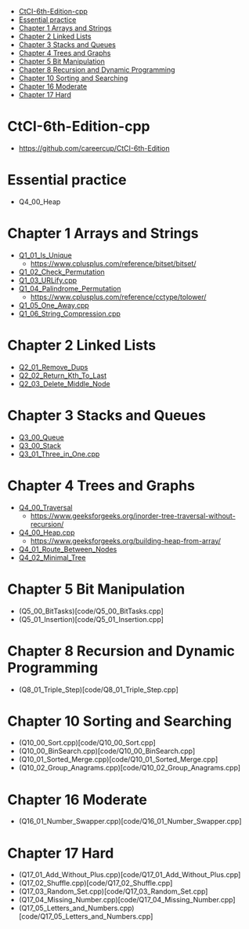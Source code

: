 - [CtCI-6th-Edition-cpp](#ctci-6th-edition-cpp)
- [Essential practice](#essential-practice)
- [Chapter 1 Arrays and Strings](#chapter-1-arrays-and-strings)
- [Chapter 2 Linked Lists](#chapter-2-linked-lists)
- [Chapter 3 Stacks and Queues](#chapter-3-stacks-and-queues)
- [Chapter 4 Trees and Graphs](#chapter-4-trees-and-graphs)
- [Chapter 5 Bit Manipulation](#chapter-5-bit-manipulation)
- [Chapter 8 Recursion and Dynamic Programming](#chapter-8-recursion-and-dynamic-programming)
- [Chapter 10 Sorting and Searching](#chapter-10-sorting-and-searching)
- [Chapter 16 Moderate](#chapter-16-moderate)
- [Chapter 17 Hard](#chapter-17-hard)

# CtCI-6th-Edition-cpp
* https://github.com/careercup/CtCI-6th-Edition

# Essential practice
* Q4_00_Heap

# Chapter 1 Arrays and Strings
* [Q1_01_Is_Unique](code/Q1_01_Is_Unique.cpp)
    * https://www.cplusplus.com/reference/bitset/bitset/
* [Q1_02_Check_Permutation](code/Q1_02_Check_Permutation.cpp)
* [Q1_03_URLify.cpp](code/Q1_03_URLify.cpp)
* [Q1_04_Palindrome_Permutation](code/Q1_04_Palindrome_Permutation.cpp)
    * https://www.cplusplus.com/reference/cctype/tolower/
* [Q1_05_One_Away.cpp](code/Q1_05_One_Away.cpp)
* [Q1_06_String_Compression.cpp](code/Q1_06_String_Compression.cpp)

# Chapter 2 Linked Lists
* [Q2_01_Remove_Dups](code/Q2_01_Remove_Dups.cpp)
* [Q2_02_Return_Kth_To_Last](code/Q2_02_Return_Kth_To_Last.cpp)
* [Q2_03_Delete_Middle_Node](code/Q2_03_Delete_Middle_Node.cpp)

# Chapter 3 Stacks and Queues
* [Q3_00_Queue](code/Q3_00_Queue)
* [Q3_00_Stack](code/Q3_00_Stack.cpp)
* [Q3_01_Three_in_One.cpp](code/Q3_01_Three_in_One.cpp)

# Chapter 4 Trees and Graphs
* [Q4_00_Traversal](code/Q4_00_Traversal.cpp)
  * https://www.geeksforgeeks.org/inorder-tree-traversal-without-recursion/
* [Q4_00_Heap.cpp](code/Q4_00_Heap.cpp)
  * https://www.geeksforgeeks.org/building-heap-from-array/
* [Q4_01_Route_Between_Nodes](code/Q4_01_Route_Between_Nodes.cpp)
* [Q4_02_Minimal_Tree](code/Q4_02_Minimal_Tree.cpp)

# Chapter 5 Bit Manipulation
* (Q5_00_BitTasks)[code/Q5_00_BitTasks.cpp]
* (Q5_01_Insertion)[code/Q5_01_Insertion.cpp]

# Chapter 8 Recursion and Dynamic Programming
* (Q8_01_Triple_Step)[code/Q8_01_Triple_Step.cpp]

# Chapter 10 Sorting and Searching
* (Q10_00_Sort.cpp)[code/Q10_00_Sort.cpp]
* (Q10_00_BinSearch.cpp)[code/Q10_00_BinSearch.cpp]
* (Q10_01_Sorted_Merge.cpp)[code/Q10_01_Sorted_Merge.cpp]
* (Q10_02_Group_Anagrams.cpp)[code/Q10_02_Group_Anagrams.cpp]

# Chapter 16 Moderate
* (Q16_01_Number_Swapper.cpp)[code/Q16_01_Number_Swapper.cpp]

# Chapter 17 Hard
* (Q17_01_Add_Without_Plus.cpp)[code/Q17_01_Add_Without_Plus.cpp]
* (Q17_02_Shuffle.cpp)[code/Q17_02_Shuffle.cpp]
* (Q17_03_Random_Set.cpp)[code/Q17_03_Random_Set.cpp]
* (Q17_04_Missing_Number.cpp)[code/Q17_04_Missing_Number.cpp]
* (Q17_05_Letters_and_Numbers.cpp)[code/Q17_05_Letters_and_Numbers.cpp]